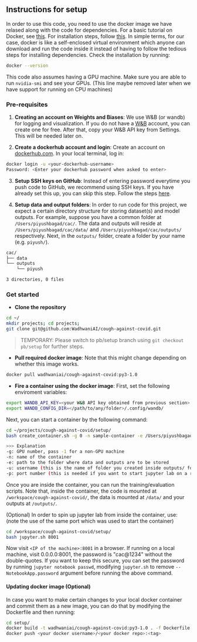 ## Instructions for setup

In order to use this code, you need to use the docker image we have relased along with the code for dependencies. For a basic tutorial on Docker, see [this](https://www.tutorialspoint.com/docker/docker_overview.htm). For installation steps, follow [this](https://www.tutorialspoint.com/docker/installing_docker_on_linux.htm). In simple terms, for our case, docker is like a self-enclosed virtual environment which anyone can download and run the code inside it instead of having to follow the tedious steps for installing dependencies. Check the installation by running:

```bash
docker --version
```
This code also assumes having a GPU machine. Make sure you are able to run `nvidia-smi` and see your GPUs. (This line maybe removed later when we have support for running on CPU machines)


### Pre-requisites

1. **Creating an account on Weights and Biases**: We use W&B (or wandb) for logging and visualization. If you do not have a [W&B](https://app.wandb.ai/) account, you can create one for free. After that, copy your W&B API key from Settings. This will be needed later on.

2. **Create a dockerhub account and login**: Create an account on [dockerhub.com](https://hub.docker.com/). In your local terminal, log in:
```bash
docker login -u <your-dockerhub-username>
Password: <Enter your dockerhub password when asked to enter>
```

3. **Setup SSH keys on GitHub**: Instead of entering password everytime you push code to GitHub, we recommend using SSH keys. If you have already set this up, you can skip this step. Follow the steps [here](https://docs.github.com/en/github/authenticating-to-github/generating-a-new-ssh-key-and-adding-it-to-the-ssh-agent).
<!-- 
* Start an SSH agent: 
  ```bash
  eval `ssh-agent`
  ```
* Check if it has identities 
  ```bash
  ssh-add -l
  ```
* Generate a key pair with your email ID
  ```bash
  ssh-keygen -t rsa -b 4096 -C "piyush@wadhwaniai.org"
  ```
* Copy the contents of the file: `cat ~/.ssh/id_rsa.pub`
* Go to `github.com > Settings> Add SSH and GPG keys > Add new key`. Add a name to the key and paste the content and save it.
* Setup your credentials

  ```bash
  git config --global user.name "Piyush"
  git config --global user.email "piyush@wadhwaniai.org"
  ``` -->

4. **Setup data and output folders**: In order to run code for this project, we expect a certain directory structure for storing dataset(s) and model outputs. For example, suppose you have a common folder at `/Users/piyushbagad/cac/`. The data and outputs will reside at `/Users/piyushbagad/cac/data/` and `/Users/piyushbagad/cac/outputs/` respectively. Next, in the `outputs/` folder, create a folder by your name (e.g. `piyush/`).
```bash
cac/
├── data
└── outputs
    └── piyush

3 directories, 0 files
```


### Get started

* **Clone the repository**
```bash
cd ~/
mkdir projects; cd projects;
git clone git@github.com:WadhwaniAI/cough-against-covid.git
```

> TEMPORARY: Please switch to pb/setup branch using `git checkout pb/setup` for further steps.

* **Pull required docker image**: Note that this might change depending on whether this image works.
```bash
docker pull wadhwaniai/cough-against-covid:py3-1.0
```

* **Fire a container using the docker image**: First, set the following enviroment variables:
```bash
export WANDB_API_KEY=<your W&B API key obtained from previous section>
export WANDB_CONFIG_DIR=</path/to/any/folder>/.config/wandb/
```
Next, you can start a container by the following command: 
```bash
cd ~/projects/cough-against-covid/setup/
bash create_container.sh -g 0 -n sample-container -e /Users/piyushbagad/cac/ -u piyush -p 8001

>>> Explanation
-g: GPU number, pass -1 for a non-GPU machine
-n: name of the container
-e: path to the folder where data and outputs are to be stored
-u: username (this is the name of folder you created inside outputs/ folder)
-p: port number (this is needed if you want to start jupyter lab on a remote machine)
```

Once you are inside the container, you can run the training/evaluation scripts.
Note that, inside the container, the code is mounted at `/workspace/cough-against-covid/`, the data is mounted at `/data/` and your outputs at `/outputs/`.

(Optional) In order to spin up jupyter lab from inside the container, use: (note the use of the same port which was used to start the container)
```bash
cd /workspace/cough-against-covid/setup/
bash jupyter.sh 8001
```
Now visit `<IP of the machine>:8001` in a browser. If running on a local machine, visit 0.0.0.0:8001, the password is "cac@1234" without the double-quotes. If you want to keep this secure, you can set the password by running `jupyter notebook passwd`, modifying `jupyter.sh` to remove `--NotebookApp.password` argument before running the above command.


#### Updating docker image (Optional)
In case you want to make certain changes to your local docker container and commit them as a new image, you can do that by modifying the Dockerfile and then running:
```bash
cd setup/
docker build -t wadhwaniai/cough-against-covid:py3-1.0 . -f Dockerfile
docker push <your docker username>/<your docker repo>:<tag>
```